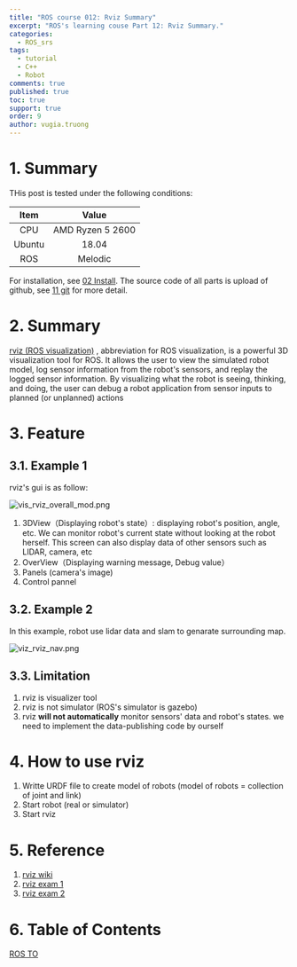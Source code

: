 ```yaml
---
title: "ROS course 012: Rviz Summary"
excerpt: "ROS's learning couse Part 12: Rviz Summary."
categories: 
  - ROS_srs
tags: 
  - tutorial
  - C++
  - Robot
comments: true
published: true
toc: true
support: true
order: 9
author: vugia.truong
---
```


# 1. Summary
THis post is tested under the following conditions:

| Item | Value |
|:-:|:-:|
| CPU | AMD Ryzen 5 2600 |
| Ubuntu | 18.04 |
| ROS | Melodic |

For  installation, see [02 Install](/ros_srs/002_install). 
The source code of all parts is upload of github, see 
[11 git](/ros_srs/011_git_repo) for more detail.

# 2. Summary

[rviz (ROS visualization)](http://wiki.ros.org/rviz) , 
abbreviation for ROS visualization, is a powerful 3D visualization tool for ROS.
It allows the user to view the simulated robot model, log sensor information from
the robot's sensors, and replay the logged sensor information. By visualizing what
the robot is seeing, thinking, and doing, the user can debug a robot application from
sensor inputs to planned (or unplanned) actions

# 3. Feature

## 3.1. Example 1

rviz's gui is as follow: 

![vis_rviz_overall_mod.png](https://qiita-image-store.s3.amazonaws.com/0/254442/ca805b1c-7f04-a3d1-355d-e1a6bde2f530.png)

1. 3DView（Displaying robot's state）: displaying robot's position, angle, etc. We can monitor robot's current state without looking at the robot herself. This screen can also display data of other sensors such as LIDAR, camera, etc
2. OverView（Displaying warning message, Debug value）
3. Panels (camera's image) 
4. Control pannel

## 3.2. Example 2

In this example, robot use lidar data and slam to genarate surrounding map.

![viz_rviz_nav.png](https://qiita-image-store.s3.amazonaws.com/0/254442/a0d515bb-5ab0-f8ae-e341-0c4e57cca317.png)

## 3.3. Limitation

1. rviz is visualizer tool
2. rviz is not simulator (ROS's simulator is gazebo)
3. rviz **will not automatically** monitor sensors' data and robot's states. we need to implement the data-publishing code by ourself

# 4. How to use rviz

1. Writte URDF file to create model of robots (model of robots = collection of joint and link)
2. Start robot (real or simulator)
3. Start rviz

# 5. Reference

1. [rviz wiki](http://wiki.ros.org/rviz)
2. [rviz exam 1](https://www.stereolabs.com/docs/ros/rviz/)
3. [rviz exam 2](http://sdk.rethinkrobotics.com/wiki/Rviz)


# 6. Table of Contents

[ROS TO](/ros_srs/000_TOC/)


